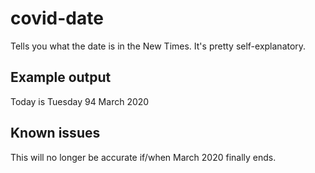 # covid-date
Tells you what the date is in the New Times. It's pretty self-explanatory.

## Example output
Today is Tuesday 94 March 2020

## Known issues
This will no longer be accurate if/when March 2020 finally ends.
